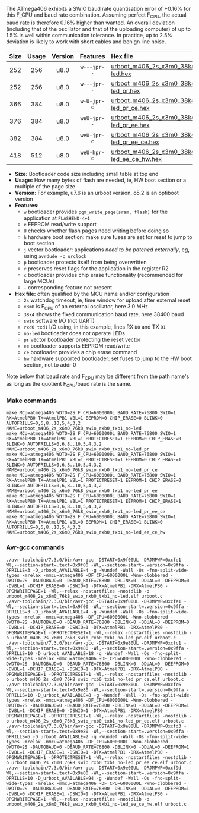 The ATmega406 exhibits a SWIO baud rate quantisation error of +0.16% for this F_CPU and baud rate combination. Assuming perfect F<sub>CPU</sub>, the actual baud rate is therefore 0.16% higher than wanted. An overall deviation (including that of the oscillator and that of the uploading computer) of up to 1.5% is well within communication tolerance. In practice, up to 2.5% deviation is likely to work with short cables and benign line noise.

|Size|Usage|Version|Features|Hex file|
|:-:|:-:|:-:|:-:|:--|
|252|256|u8.0|`w---jpr--`|[urboot_m406_2s_x3m0_38k4_swio_rxb0_txb1_no-led.hex](https://raw.githubusercontent.com/stefanrueger/urboot.hex/main/mcus/atmega406/watchdog_2_s/external_oscillator_x/%2B3m000000_hz/%2B%2B38k4_baud/swio_rxb0_txb1/no-led/urboot_m406_2s_x3m0_38k4_swio_rxb0_txb1_no-led.hex)|
|252|256|u8.0|`w---jpr--`|[urboot_m406_2s_x3m0_38k4_swio_rxb0_txb1_no-led_pr.hex](https://raw.githubusercontent.com/stefanrueger/urboot.hex/main/mcus/atmega406/watchdog_2_s/external_oscillator_x/%2B3m000000_hz/%2B%2B38k4_baud/swio_rxb0_txb1/no-led/urboot_m406_2s_x3m0_38k4_swio_rxb0_txb1_no-led_pr.hex)|
|366|384|u8.0|`w-U-jpr-c`|[urboot_m406_2s_x3m0_38k4_swio_rxb0_txb1_no-led_pr_ce.hex](https://raw.githubusercontent.com/stefanrueger/urboot.hex/main/mcus/atmega406/watchdog_2_s/external_oscillator_x/%2B3m000000_hz/%2B%2B38k4_baud/swio_rxb0_txb1/no-led/urboot_m406_2s_x3m0_38k4_swio_rxb0_txb1_no-led_pr_ce.hex)|
|376|384|u8.0|`weU-jpr--`|[urboot_m406_2s_x3m0_38k4_swio_rxb0_txb1_no-led_pr_ee.hex](https://raw.githubusercontent.com/stefanrueger/urboot.hex/main/mcus/atmega406/watchdog_2_s/external_oscillator_x/%2B3m000000_hz/%2B%2B38k4_baud/swio_rxb0_txb1/no-led/urboot_m406_2s_x3m0_38k4_swio_rxb0_txb1_no-led_pr_ee.hex)|
|382|384|u8.0|`weU-jpr-c`|[urboot_m406_2s_x3m0_38k4_swio_rxb0_txb1_no-led_pr_ee_ce.hex](https://raw.githubusercontent.com/stefanrueger/urboot.hex/main/mcus/atmega406/watchdog_2_s/external_oscillator_x/%2B3m000000_hz/%2B%2B38k4_baud/swio_rxb0_txb1/no-led/urboot_m406_2s_x3m0_38k4_swio_rxb0_txb1_no-led_pr_ee_ce.hex)|
|418|512|u8.0|`weU-hpr-c`|[urboot_m406_2s_x3m0_38k4_swio_rxb0_txb1_no-led_ee_ce_hw.hex](https://raw.githubusercontent.com/stefanrueger/urboot.hex/main/mcus/atmega406/watchdog_2_s/external_oscillator_x/%2B3m000000_hz/%2B%2B38k4_baud/swio_rxb0_txb1/no-led/urboot_m406_2s_x3m0_38k4_swio_rxb0_txb1_no-led_ee_ce_hw.hex)|

- **Size:** Bootloader code size including small table at top end
- **Usage:** How many bytes of flash are needed, ie, HW boot section or a multiple of the page size
- **Version:** For example, u7.6 is an urboot version, o5.2 is an optiboot version
- **Features:**
  + `w` bootloader provides `pgm_write_page(sram, flash)` for the application at `FLASHEND-4+1`
  + `e` EEPROM read/write support
  + `U` checks whether flash pages need writing before doing so
  + `h` hardware boot section: make sure fuses are set for reset to jump to boot section
  + `j` vector bootloader: applications *need to be patched externally*, eg, using `avrdude -c urclock`
  + `p` bootloader protects itself from being overwritten
  + `r` preserves reset flags for the application in the register R2
  + `c` bootloader provides chip erase functionality (recommended for large MCUs)
  + `-` corresponding feature not present
- **Hex file:** often qualified by the MCU name and/or configuration
  + `2s` watchdog timeout, ie, time window for upload after external reset
  + `x3m0` is F<sub>CPU</sub> of an external oscillator, here 3.0 MHz
  + `38k4` shows the fixed communication baud rate, here 38400 baud
  + `swio` software I/O (not UART)
  + `rxd0 txd1` I/O using, in this example, lines RX `D0` and TX `D1`
  + `no-led` bootloader does not operate LEDs
  + `pr` vector bootloader protecting the reset vector
  + `ee` bootloader supports EEPROM read/write
  + `ce` bootloader provides a chip erase command
  + `hw` hardware supported bootloader: set fuses to jump to the HW boot section, not to addr 0


Note below that baud rate and F<sub>CPU</sub> may be different from the path name's as long as the quotient F<sub>CPU</sub>/baud rate is the same.

### Make commands
```
make MCU=atmega406 WDTO=2S F_CPU=6000000L BAUD_RATE=76800 SWIO=1 RX=AtmelPB0 TX=AtmelPB1 VBL=1 EEPROM=0 CHIP_ERASE=0 BLINK=0 AUTOFRILLS=0,6,8..10,5,4,3,2 NAME=urboot_m406_2s_x6m0_76k8_swio_rxb0_txb1_no-led
make MCU=atmega406 WDTO=2S F_CPU=6000000L BAUD_RATE=76800 SWIO=1 RX=AtmelPB0 TX=AtmelPB1 VBL=1 PROTECTRESET=1 EEPROM=0 CHIP_ERASE=0 BLINK=0 AUTOFRILLS=0,6,8..10,5,4,3,2 NAME=urboot_m406_2s_x6m0_76k8_swio_rxb0_txb1_no-led_pr
make MCU=atmega406 WDTO=2S F_CPU=6000000L BAUD_RATE=76800 SWIO=1 RX=AtmelPB0 TX=AtmelPB1 VBL=1 PROTECTRESET=1 EEPROM=0 CHIP_ERASE=1 BLINK=0 AUTOFRILLS=0,6,8..10,5,4,3,2 NAME=urboot_m406_2s_x6m0_76k8_swio_rxb0_txb1_no-led_pr_ce
make MCU=atmega406 WDTO=2S F_CPU=6000000L BAUD_RATE=76800 SWIO=1 RX=AtmelPB0 TX=AtmelPB1 VBL=1 PROTECTRESET=1 EEPROM=1 CHIP_ERASE=0 BLINK=0 AUTOFRILLS=0,6,8..10,5,4,3,2 NAME=urboot_m406_2s_x6m0_76k8_swio_rxb0_txb1_no-led_pr_ee
make MCU=atmega406 WDTO=2S F_CPU=6000000L BAUD_RATE=76800 SWIO=1 RX=AtmelPB0 TX=AtmelPB1 VBL=1 PROTECTRESET=1 EEPROM=1 CHIP_ERASE=1 BLINK=0 AUTOFRILLS=0,6,8..10,5,4,3,2 NAME=urboot_m406_2s_x6m0_76k8_swio_rxb0_txb1_no-led_pr_ee_ce
make MCU=atmega406 WDTO=2S F_CPU=6000000L BAUD_RATE=76800 SWIO=1 RX=AtmelPB0 TX=AtmelPB1 VBL=0 EEPROM=1 CHIP_ERASE=1 BLINK=0 AUTOFRILLS=0,6,8..10,5,4,3,2 NAME=urboot_m406_2s_x6m0_76k8_swio_rxb0_txb1_no-led_ee_ce_hw
```

### Avr-gcc commands
```
./avr-toolchain/7.3.0/bin/avr-gcc -DSTART=0x9f00UL -DRJMPWP=0xcfe1 -Wl,--section-start=.text=0x9f00 -Wl,--section-start=.version=0x9ffa -DFRILLS=3 -D_urboot_AVAILABLE=4 -g -Wundef -Wall -Os -fno-split-wide-types -mrelax -mmcu=atmega406 -DF_CPU=6000000L -Wno-clobbered -DWDTO=2S -DAUTOBAUD=0 -DBAUD_RATE=76800 -DBLINK=0 -DDUAL=0 -DEEPROM=0 -DVBL=1 -DCHIP_ERASE=0 -DSWIO=1 -DTX=AtmelPB1 -DRX=AtmelPB0 -DPGMWRITEPAGE=1 -Wl,--relax -nostartfiles -nostdlib -o urboot_m406_2s_x6m0_76k8_swio_rxb0_txb1_no-led.elf urboot.c
./avr-toolchain/7.3.0/bin/avr-gcc -DSTART=0x9f00UL -DRJMPWP=0xcfe1 -Wl,--section-start=.text=0x9f00 -Wl,--section-start=.version=0x9ffa -DFRILLS=3 -D_urboot_AVAILABLE=4 -g -Wundef -Wall -Os -fno-split-wide-types -mrelax -mmcu=atmega406 -DF_CPU=6000000L -Wno-clobbered -DWDTO=2S -DAUTOBAUD=0 -DBAUD_RATE=76800 -DBLINK=0 -DDUAL=0 -DEEPROM=0 -DVBL=1 -DCHIP_ERASE=0 -DSWIO=1 -DTX=AtmelPB1 -DRX=AtmelPB0 -DPGMWRITEPAGE=1 -DPROTECTRESET=1 -Wl,--relax -nostartfiles -nostdlib -o urboot_m406_2s_x6m0_76k8_swio_rxb0_txb1_no-led_pr.elf urboot.c
./avr-toolchain/7.3.0/bin/avr-gcc -DSTART=0x9e80UL -DRJMPWP=0xcfc1 -Wl,--section-start=.text=0x9e80 -Wl,--section-start=.version=0x9ffa -DFRILLS=10 -D_urboot_AVAILABLE=18 -g -Wundef -Wall -Os -fno-split-wide-types -mrelax -mmcu=atmega406 -DF_CPU=6000000L -Wno-clobbered -DWDTO=2S -DAUTOBAUD=0 -DBAUD_RATE=76800 -DBLINK=0 -DDUAL=0 -DEEPROM=0 -DVBL=1 -DCHIP_ERASE=1 -DSWIO=1 -DTX=AtmelPB1 -DRX=AtmelPB0 -DPGMWRITEPAGE=1 -DPROTECTRESET=1 -Wl,--relax -nostartfiles -nostdlib -o urboot_m406_2s_x6m0_76k8_swio_rxb0_txb1_no-led_pr_ce.elf urboot.c
./avr-toolchain/7.3.0/bin/avr-gcc -DSTART=0x9e80UL -DRJMPWP=0xcfc6 -Wl,--section-start=.text=0x9e80 -Wl,--section-start=.version=0x9ffa -DFRILLS=10 -D_urboot_AVAILABLE=8 -g -Wundef -Wall -Os -fno-split-wide-types -mrelax -mmcu=atmega406 -DF_CPU=6000000L -Wno-clobbered -DWDTO=2S -DAUTOBAUD=0 -DBAUD_RATE=76800 -DBLINK=0 -DDUAL=0 -DEEPROM=1 -DVBL=1 -DCHIP_ERASE=0 -DSWIO=1 -DTX=AtmelPB1 -DRX=AtmelPB0 -DPGMWRITEPAGE=1 -DPROTECTRESET=1 -Wl,--relax -nostartfiles -nostdlib -o urboot_m406_2s_x6m0_76k8_swio_rxb0_txb1_no-led_pr_ee.elf urboot.c
./avr-toolchain/7.3.0/bin/avr-gcc -DSTART=0x9e80UL -DRJMPWP=0xcfd3 -Wl,--section-start=.text=0x9e80 -Wl,--section-start=.version=0x9ffa -DFRILLS=6 -D_urboot_AVAILABLE=2 -g -Wundef -Wall -Os -fno-split-wide-types -mrelax -mmcu=atmega406 -DF_CPU=6000000L -Wno-clobbered -DWDTO=2S -DAUTOBAUD=0 -DBAUD_RATE=76800 -DBLINK=0 -DDUAL=0 -DEEPROM=1 -DVBL=1 -DCHIP_ERASE=1 -DSWIO=1 -DTX=AtmelPB1 -DRX=AtmelPB0 -DPGMWRITEPAGE=1 -DPROTECTRESET=1 -Wl,--relax -nostartfiles -nostdlib -o urboot_m406_2s_x6m0_76k8_swio_rxb0_txb1_no-led_pr_ee_ce.elf urboot.c
./avr-toolchain/7.3.0/bin/avr-gcc -DSTART=0x9e00UL -DRJMPWP=0xcf9d -Wl,--section-start=.text=0x9e00 -Wl,--section-start=.version=0x9ffa -DFRILLS=10 -D_urboot_AVAILABLE=94 -g -Wundef -Wall -Os -fno-split-wide-types -mrelax -mmcu=atmega406 -DF_CPU=6000000L -Wno-clobbered -DWDTO=2S -DAUTOBAUD=0 -DBAUD_RATE=76800 -DBLINK=0 -DDUAL=0 -DEEPROM=1 -DVBL=0 -DCHIP_ERASE=1 -DSWIO=1 -DTX=AtmelPB1 -DRX=AtmelPB0 -DPGMWRITEPAGE=1 -Wl,--relax -nostartfiles -nostdlib -o urboot_m406_2s_x6m0_76k8_swio_rxb0_txb1_no-led_ee_ce_hw.elf urboot.c
```


